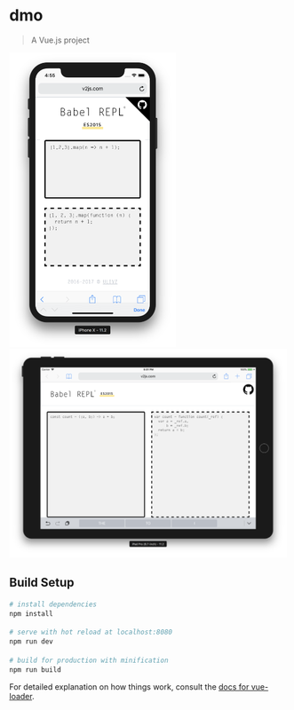 # dmo

> A Vue.js project

<img src=".media/iphoneX.png" width="300" height="" style=""/>
<img src=".media/iPad.png" width="500" height="" style=""/>

## Build Setup

``` bash
# install dependencies
npm install

# serve with hot reload at localhost:8080
npm run dev

# build for production with minification
npm run build
```

For detailed explanation on how things work, consult the [docs for vue-loader](http://vuejs.github.io/vue-loader).
